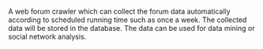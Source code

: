 A web forum crawler which can collect the forum data automatically according to scheduled running time such as once a week. The collected data will be stored in the database. The data can be used for data mining or social network analysis.